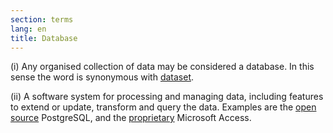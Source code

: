 ```yaml
---
section: terms
lang: en
title: Database
---
```


(i) Any organised collection of data may be considered a database. In this sense the word is synonymous with [dataset](/glossary/en/terms/dataset/).

(ii) A software system for processing and managing data, including features to extend or update, transform and query the data. Examples are the [open source](/glossary/en/terms/open-source/) PostgreSQL, and the [proprietary](/glossary/en/terms/proprietary/) Microsoft Access.
